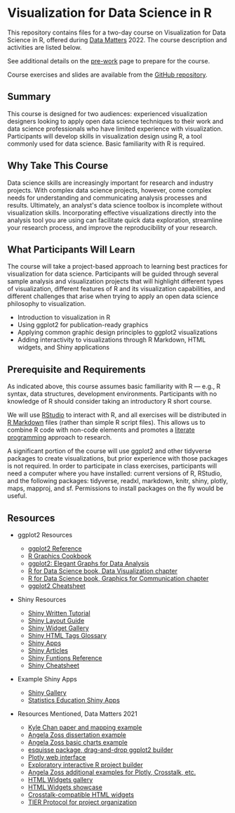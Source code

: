 # Visualization for Data Science in R

This repository contains files for a two-day course on Visualization for Data Science in R, offered during [Data Matters](http://datamatters.org) 2022. The course description and activities are listed below. 

See additional details on the [pre-work](PreWork) page to prepare for the course.

Course exercises and slides are available from the [GitHub repository](https://github.com/amzoss/RVis-2Day).

## Summary

This course is designed for two audiences: experienced visualization designers looking to apply open data science techniques to their work and data science professionals who have limited experience with visualization. Participants will develop skills in visualization design using R, a tool commonly used for data science. Basic familiarity with R is required.

## Why Take This Course

Data science skills are increasingly important for research and industry projects. With complex data science projects, however, come complex needs for understanding and communicating analysis processes and results. Ultimately, an analyst's data science toolbox is incomplete without visualization skills. Incorporating effective visualizations directly into the analysis tool you are using can facilitate quick data exploration, streamline your research process, and improve the reproducibility of your research.

## What Participants Will Learn

The course will take a project-based approach to learning best practices for visualization for data science. Participants will be guided through several sample analysis and visualization projects that will highlight different types of visualization, different features of R and its visualization capabilities, and different challenges that arise when trying to apply an open data science philosophy to visualization.

* Introduction to visualization in R
* Using ggplot2 for publication-ready graphics
* Applying common graphic design principles to ggplot2 visualizations
* Adding interactivity to visualizations through R Markdown, HTML widgets, and Shiny applications

## Prerequisite and Requirements

As indicated above, this course assumes basic familiarity with R — e.g., R syntax, data structures, development environments. Participants with no knowledge of R should consider taking an introductory R short course.

We will use [RStudio](https://www.rstudio.com/) to interact with R, and all exercises will be distributed in [R Markdown](https://rmarkdown.rstudio.com/) files (rather than simple R script files). This allows us to combine R code with non-code elements and promotes a [literate programming](https://en.wikipedia.org/wiki/Literate_programming) approach to research.

A significant portion of the course will use ggplot2 and other tidyverse packages to create visualizations, but prior experience with those packages is not required. In order to participate in class exercises, participants will need a computer where you have installed: current versions of R, RStudio, and the following packages: tidyverse, readxl, markdown, knitr, shiny, plotly, maps, mapproj, and sf. Permissions to install packages on the fly would be useful. 

## Resources

-   ggplot2 Resources

    -   [ggplot2 Reference](http://ggplot2.tidyverse.org/reference/)
    -   [R Graphics Cookbook](http://www.cookbook-r.com/Graphs/index.html)
    -   [ggplot2: Elegant Graphs for Data Analysis](http://ggplot2.org/book/)
    -   [R for Data Science book, Data Visualization chapter](http://r4ds.had.co.nz/data-visualisation.html)
    -   [R for Data Science book, Graphics for Communication chapter](http://r4ds.had.co.nz/graphics-for-communication.html)
    -   [ggplot2 Cheatsheet](https://www.rstudio.com/resources/cheatsheets/)

-   Shiny Resources

    -   [Shiny Written Tutorial](http://shiny.rstudio.com/tutorial/)
    -   [Shiny Layout Guide](http://shiny.rstudio.com/articles/layout-guide.html)
    -   [Shiny Widget Gallery](http://shiny.rstudio.com/gallery/widget-gallery.html)
    -   [Shiny HTML Tags Glossary](http://shiny.rstudio.com/articles/tag-glossary.html)
    -   [Shiny Apps](http://www.shinyapps.io/)
    -   [Shiny Articles](http://shiny.rstudio.com/articles/)
    -   [Shiny Funtions Reference](https://shiny.rstudio.com/reference/shiny/latest/)
    -   [Shiny Cheatsheet](https://www.rstudio.com/wp-content/uploads/2016/01/shiny-cheatsheet.pdf)

-   Example Shiny Apps

    -   [Shiny Gallery](https://shiny.rstudio.com/gallery/)
    -   [Statistics Education Shiny Apps](http://www2.stat.duke.edu/~mc301/shinyed/)
    
-   Resources Mentioned, Data Matters 2021

    -   [Kyle Chan paper and mapping example](https://github.com/kylechanpols/hkmocn_paper)
    -   [Angela Zoss dissertation example](https://github.com/amzoss/netvislit)
    -   [Angela Zoss basic charts example](https://github.com/amzoss/netvistasks)
    -   [esquisse package, drag-and-drop ggplot2 builder](https://github.com/dreamRs/esquisse)
    -   [Plotly web interface](https://plotly.com/)
    -   [Exploratory interactive R project builder](https://exploratory.io/)
    -   [Angela Zoss additional examples for Plotly, Crosstalk, etc.](https://www.angelazoss.com/Apr2021VizTell/)
    -   [HTML Widgets gallery](http://gallery.htmlwidgets.org/)
    -   [HTML Widgets showcase](http://www.htmlwidgets.org/showcase_leaflet.html)
    -   [Crosstalk-compatible HTML widgets](https://rstudio.github.io/crosstalk/widgets.html)
    -   [TIER Protocol for project organization](https://www.projecttier.org/tier-protocol/specifications-3-0/#overview-of-the-documentation)
